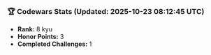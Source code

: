 ### 🏆 Codewars Stats (Updated: 2025-10-23 08:12:45 UTC)

- **Rank:** 8 kyu
- **Honor Points:** 3
- **Completed Challenges:** 1
